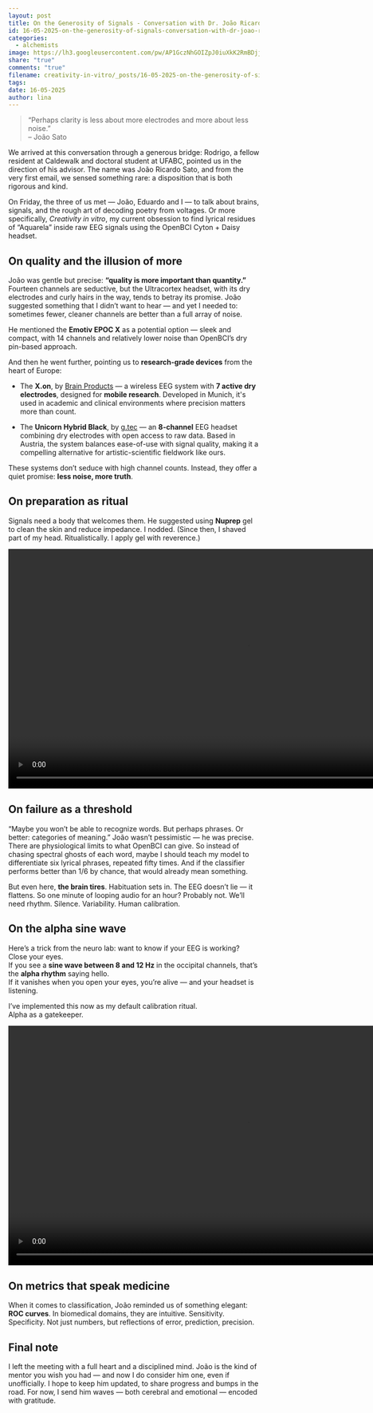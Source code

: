 ```yaml
---
layout: post
title: On the Generosity of Signals - Conversation with Dr. João Ricardo Sato
id: 16-05-2025-on-the-generosity-of-signals-conversation-with-dr-joao-ricardo-sato.md
categories:
  - alchemists
image: https://lh3.googleusercontent.com/pw/AP1GczNhGOIZpJ0iuXkK2RmBDjjQdsPMJgqXtpaVekWhqc9c2IeDXQfP6ZS8ODUANoN2i555J-Ut7DGxi-KRjA-8wD_pTTVJvr_JUI5TebGVzIJlVnCnpf0=w2400
share: "true"
comments: "true"
filename: creativity-in-vitro/_posts/16-05-2025-on-the-generosity-of-signals-conversation-with-dr-joao-ricardo-sato.md
tags: 
date: 16-05-2025
author: lina
---
```


> “Perhaps clarity is less about more electrodes and more about less noise.”  
> – João Sato

We arrived at this conversation through a generous bridge: Rodrigo, a fellow resident at Caldewalk and doctoral student at UFABC, pointed us in the direction of his advisor. The name was João Ricardo Sato, and from the very first email, we sensed something rare: a disposition that is both rigorous and kind.

On Friday, the three of us met — João, Eduardo and I — to talk about brains, signals, and the rough art of decoding poetry from voltages. Or more specifically, _Creativity in vitro_, my current obsession to find lyrical residues of “Aquarela” inside raw EEG signals using the OpenBCI Cyton + Daisy headset.

## On quality and the illusion of more

João was gentle but precise: **“quality is more important than quantity.”** Fourteen channels are seductive, but the Ultracortex headset, with its dry electrodes and curly hairs in the way, tends to betray its promise. João suggested something that I didn’t want to hear — and yet I needed to: sometimes fewer, cleaner channels are better than a full array of noise.

He mentioned the **Emotiv EPOC X** as a potential option — sleek and compact, with 14 channels and relatively lower noise than OpenBCI’s dry pin-based approach.

And then he went further, pointing us to **research-grade devices** from the heart of Europe:

- The **X.on**, by [Brain Products](https://shop.brainproducts.com/brand/x-on/) — a wireless EEG system with **7 active dry electrodes**, designed for **mobile research**. Developed in Munich, it's used in academic and clinical environments where precision matters more than count.
    
- The **Unicorn Hybrid Black**, by [g.tec](https://www.gtec.at/product/unicorn-hybrid-black/) — an **8-channel** EEG headset combining dry electrodes with open access to raw data. Based in Austria, the system balances ease-of-use with signal quality, making it a compelling alternative for artistic-scientific fieldwork like ours.

These systems don’t seduce with high channel counts. Instead, they offer a quiet promise: **less noise, more truth**.

## On preparation as ritual

Signals need a body that welcomes them. He suggested using **Nuprep** gel to clean the skin and reduce impedance. I nodded. (Since then, I shaved part of my head. Ritualistically. I apply gel with reverence.)

<div style="width:100%;height:480px;background-color:black;text-align:center;">
  <video style="height:100%;" controls>
    <source src="https://video-downloads.googleusercontent.com/ADGPM2lVQFuzQiI2s-QKapofNqRy9ekAZLL6_uK66SwaXoLZdcDP5SsOkOL0QZT1qipsN5y07bA9BSTZzXQA7dH93Z3Q682P8khk_9eIWgr1-gYHpHFzu9Km6O7xr908P0p-XCSCJ4Jm1LC2AuEm9ODuDZylBBUDWI3sVbONfea47MS3sLuBQM9MEkkl7JKOxTaEt9WZt3dXpPG6e2tVviUo2zjet0MykriueCXQ54BuX7ThXmXiQq4wT_GRZDpT0pqULO5uG6BY1lpolvjEui4lOc99jR2K4wLLVqfeX777ZwfJjnFBYijwkrTxmkos2KvColoNvM5zyhwONgLK_zjfAq6ty0WL2WFifDK_VscB1EDNFwYLbZJi04UccITPAAPLGGVognmdcX6Zf9sDYEmkazLHmnogCH7szMC0_XReG7ZF9irPOmzL6qFUsPm2zUzdOflia_gr9DCWL2bVQgPjQ2DaCctb8ojjbvQ2m3ieH-8_v1c-jfmXH5M8cvspjGbxy_dSmu4WYg1qFhS1wWnk3msYjDo_MmaxLoirvgRPAuXJ-YO947BP63aYjxjDdcfLqXMpoTBUVLIThzci38b0uOIBhYn3vE9bL-0wcnzsDwb8Vo7EiH04gvI9RK-Nae3kDV3MB71KyE5Q9rfKpOcrgRf848ULTNyaf1KNaqBCwtDU-hWYd4k2PBTx02XTJ1PTvP_FXZBI3QRpbZLY14FceSOzPtlHD3kYU5zZAtrDS902Q-sEhlOKowrcsCj2CujOdFi_7EArBpyprk4WLvV8NljmIcAZLZvD0ICG5oe5N7iWCzrvnP3_mziDynbgBSrTX01kMkABI1nl0-jDXVCpVE_1_eXYCsXddNfWY6FrHgi1jTdDZMiF81h3J-xj0Iq0hAHYApC5TpfCZ8xhh1HDtHVRQHk9I7kLcR-LpPdIlj7TxL41SBbLOG5Obxa890VI6AKJZNcvI5pPaz-RxNyr9xrz5EhAG9uHGZHoY4Sjjeetvu7afrSJymfXfBSwgGX0dvKE9u7KyQfVNFkq7MqkqwFlAMlKN19uA_UF5UfclcT0Uq_--87figMzGUiQaiqMDyizCOkEgJIL2UGMWu7V1R0z7dnYMG0q-YymKADXBkEfLIRd_NHsAuUntxvUryLtGdTW_VseM-_QdE7qZvu_7-MWcKxaCLRTffoDocciJQCKSCo_QLA?authuser=0" type="video/mp4">
  </video>
</div>

## On failure as a threshold

“Maybe you won’t be able to recognize words. But perhaps phrases. Or better: categories of meaning.” João wasn’t pessimistic — he was precise. There are physiological limits to what OpenBCI can give. So instead of chasing spectral ghosts of each word, maybe I should teach my model to differentiate six lyrical phrases, repeated fifty times. And if the classifier performs better than 1/6 by chance, that would already mean something.

But even here, **the brain tires**. Habituation sets in. The EEG doesn’t lie — it flattens. So one minute of looping audio for an hour? Probably not. We’ll need rhythm. Silence. Variability. Human calibration.

## On the alpha sine wave

Here’s a trick from the neuro lab: want to know if your EEG is working? Close your eyes.  
If you see a **sine wave between 8 and 12 Hz** in the occipital channels, that’s the **alpha rhythm** saying hello.  
If it vanishes when you open your eyes, you’re alive — and your headset is listening.

I’ve implemented this now as my default calibration ritual.  
Alpha as a gatekeeper.

<div style="width:100%;height:480px;background-color:black;text-align:center;">
  <video style="height:100%;" controls>
    <source src="https://video-downloads.googleusercontent.com/ADGPM2m0RSPTIQAuVnQdI48o9IvZJjWj3BpsZRSbolFWeGKlqN7EOYKEU7ri2Ll5Wy4fZp-P_vJMDDGwTG0Z1KqPC4LARE1fcrU10vU9R-QUaHgxb86s3L7TeYPUcgb5S6YDAc1Kx9WVlVXgT3LVhCqdu0K9dgKmm_GeLuRBa8eqd_OmsRA4yUIfPqGvryK7Hay5eV7gfv1_sw69WNx8jYBy-pXFY9TBjtHeHByZeoJSu0MH88FfS0a2kSxv_50mwojwJkF-EISDGJjq-QTgkYJyJeVlDGmDuJxVzFoeo3tUfqZjqRmnOWioym-eFcitHE--bOS_-EMluK2LoRz8gXw6XNB3QVWqfDJbHKYqRmG9QmVbFYkgyU-xnL8BNhujw42BwqaDLQYdesS28FleG74_0mGHWQD0Ij6dWcy7FHX267fiiu3nRUJ-WJIWbCmHUVd6xpt3zX-BLjME4SUCR7Yk0a2mBjadh8KY8t7aZE1LAuNnpDQmllJyibDtIdUrE1JHuRtDnl7_ZcSBNIWcQSiJXolT28k6jdHp2gdv-eq2eyD2hgJ_HApRrqbncSito4sJFfRLm0DBDAxq4Ly0k23REt4to1U2zUOrIRXmeVGXvtsfmZa8OoC-aHldSYvFzpeUyW19GL0foEsVTwhSeVV9HpZDUfJPQjAVQIKKun20oDM4s-Sln0rzRU-tRCqpiLNNDvOulyoip7SS91KlE42gIKM7mg7jO_fqMeKiSKJsE_Ra-sgvqLbt1dgo6lSOpBkXYYMlhyI28BZmAKQZAG9CJBfjSNFmnywitIMmzCBt0nKih6Rm6-xjaEFMAdGoBUeTzzRdnQRBZgBBJhaomvUpC-ZVy76yLwCSDc7cE6gcQlrUiBSvE7raMTxeauYEZ4AAER3nzAqhb5ICpedprkqS-GDLotzGMa3qPznUZA3WKFd74PI1UPU2lZZuAV-CdkQBqM_kXd6tFwQZqMWb9hvM9ahgiJ5psj05-oFIPU0gjfEwyDM44Qr4KhXSTZwjv3x9idivaVYzK7R3ARnkb6O96Q4lzuo0cdqfzqNkRL-pMtFzdj2IjQ5P4H1u92gxNdsSdvZCjNXbQLUE_iH6tfby35zt_GutlOiQnz8TqvedS3YE6N_i1cBX7zxy35-ldW0LHK7sWiEk9al4Zdtm8tdpamMz6obD5lMHQ3FqvX16MfGL0FMfNEI?authuser=0" type="video/mp4">
  </video>
</div>


## On metrics that speak medicine

When it comes to classification, João reminded us of something elegant: **ROC curves**. In biomedical domains, they are intuitive. Sensitivity. Specificity. Not just numbers, but reflections of error, prediction, precision.

## Final note

I left the meeting with a full heart and a disciplined mind. João is the kind of mentor you wish you had — and now I do consider him one, even if unofficially. I hope to keep him updated, to share progress and bumps in the road. For now, I send him waves — both cerebral and emotional — encoded with gratitude.


